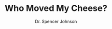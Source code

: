 ---
title: "Who Moved My Cheese?"
author: "Dr. Spencer Johnson"
img: "who-moved-my-cheese.jpg"
review: "The world is always changing. Never let fear of change decide how you are going to live."
---